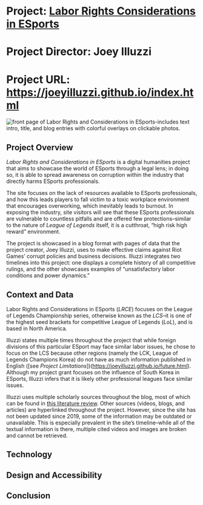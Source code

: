 # Project: [Labor Rights Considerations in ESports](https://joeyilluzzi.github.io/index.html)
# Project Director: Joey Illuzzi
# Project URL: https://joeyilluzzi.github.io/index.html

![front page of Labor Rights and Considerations in ESports-includes text intro, title, and blog entries with colorful overlays on clickable photos.](https://user-images.githubusercontent.com/112140314/196701109-498c11fd-cb0c-4332-8fb7-c9c3201fac69.png)


## Project Overview

*Labor Rights and Considerations in ESports* is a digital humanities project that aims to showcase the world of ESports through a legal lens; in doing so, it is able to spread awareness on corruption within the industry that directly harms ESports professionals. 

The site focuses on the lack of resources available to ESports professionals, and how this leads players to fall victim to a toxic workplace environment that encourages overworking, which inevitably leads to burnout. In exposing the industry, site visitors will see that these ESports professionals are vulnerable to countless pitfalls and are offered few protections–similar to the nature of *League of Legends* itself, it is a cutthroat, “high risk high reward” environment. 

The project is showcased in a blog format with pages of data that the project creator, Joey Illuzzi, uses to make effective claims against Riot Games’ corrupt policies and business decisions. Illuzzi integrates two timelines into this project: one displays a complete history of all competitive rulings, and the other showcases examples of “unsatisfactory labor conditions and power dynamics.” 


## Context and Data

Labor Rights and Considerations in ESports (*LRCE*) focuses on the League of Legends Championship series, otherwise known as the *LCS*–it is one of the highest seed brackets for competitive League of Legends (*LoL*), and is based in North America. 

Illuzzi states multiple times throughout the project that while foreign divisions of this particular ESport may face similar labor issues, he chose to focus on the LCS because other regions (namely the LCK, League of Legends Champions Korea) do not have as much information published in English ([see *Project Limitations*])(https://joeyilluzzi.github.io/future.html). Although my project grant focuses on the influence of South Korea in ESports, Illuzzi infers that it is likely other professional leagues face similar issues.

Illuzzi uses multiple scholarly sources throughout the blog, most of which can be found in [this literature review](https://drive.google.com/file/d/1VW16qG9pJhrfGzhiNR4CSomrPc0bFkxi/view). Other sources (videos, blogs, and articles) are hyperlinked throughout the project. However, since the site has not been updated since 2019, some of the information may be outdated or unavailable. This is especially prevalent in the site’s timeline–while all of the textual information is there, multiple cited videos and images are broken and cannot be retrieved. 


## Technology

## Design and Accessibility

## Conclusion
